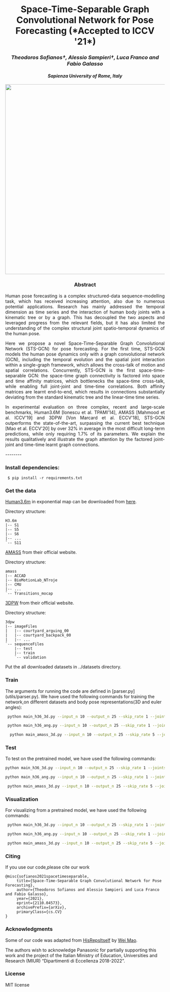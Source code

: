 
<div align="center">
<h1>Space-Time-Separable Graph Convolutional Network for Pose Forecasting (*Accepted to ICCV '21*)</h1>
<h3> <i>Theodoros Sofianos†, Alessio Sampieri†, Luca Franco and Fabio Galasso</i></h3>
 <h4> <i>Sapienza University of Rome, Italy</i></h4>

<image src="https://github.com/FraLuca/STSGCN/blob/main/pipeline-cameraready-1.png" width="600">
</div>

<div align="center"> <h3> Abstract </h3>  </div>
<div align="justify">
Human pose forecasting is a complex structured-data sequence-modelling task, which has received increasing attention, also due to numerous potential applications. Research has mainly addressed the temporal dimension as time series and the interaction of human body joints with a kinematic tree or by a graph. This has decoupled the two aspects and leveraged progress from the relevant fields, but it has also limited the understanding of the complex structural joint spatio-temporal dynamics of the human pose.

Here we propose a novel Space-Time-Separable Graph Convolutional Network (STS-GCN) for pose forecasting. For the first time, STS-GCN models the human pose dynamics only with a graph convolutional network (GCN), including the temporal evolution and the spatial joint interaction within a single-graph framework, which allows the cross-talk of motion and spatial correlations. Concurrently, STS-GCN is the first space-time-separable GCN: the space-time graph connectivity is factored into space and time affinity matrices, which bottlenecks the space-time cross-talk, while enabling full joint-joint and time-time correlations. Both affinity matrices are learnt end-to-end, which results in connections substantially deviating from the standard kinematic tree and the linear-time time series.

In experimental evaluation on three complex, recent and large-scale benchmarks, Human3.6M [Ionescu et al. TPAMI'14], AMASS [Mahmood et al. ICCV'19] and 3DPW [Von Marcard et al. ECCV'18], STS-GCN outperforms the state-of-the-art, surpassing the current best technique [Mao et al. ECCV'20] by over 32% in average in the most difficult long-term predictions, while only requiring 1.7% of its parameters. We explain the results qualitatively and illustrate the graph attention by the factored joint-joint and time-time learnt graph connections.
</div>
--------


 ### Install dependencies:
```
 $ pip install -r requirements.txt
```
 
 ### Get the data

[Human3.6m](http://vision.imar.ro/human3.6m/description.php) in exponential map can be downloaded from [here](http://www.cs.stanford.edu/people/ashesh/h3.6m.zip).
 
Directory structure: 
```shell script
H3.6m
|-- S1
|-- S5
|-- S6
|-- ...
`-- S11
```

[AMASS](https://amass.is.tue.mpg.de/en) from their official website.
 

Directory structure:
```shell script
amass
|-- ACCAD
|-- BioMotionLab_NTroje
|-- CMU
|-- ...
`-- Transitions_mocap
```
[3DPW](https://virtualhumans.mpi-inf.mpg.de/3DPW/) from their official website.

Directory structure: 
```shell script
3dpw
|-- imageFiles
|   |-- courtyard_arguing_00
|   |-- courtyard_backpack_00
|   |-- ...
`-- sequenceFiles
    |-- test
    |-- train
    `-- validation
```
Put the all downloaded datasets in ../datasets directory.

### Train
The arguments for running the code are defined in [parser.py] (utils/parser.py). We have used the following commands for training the network,on different datasets and body pose representations(3D and euler angles):
 
```bash
 python main_h36_3d.py --input_n 10 --output_n 25 --skip_rate 1 --joints_to_consider 22 
 ```
```bash
 python main_h36_ang.py --input_n 10 --output_n 25 --skip_rate 1 --joints_to_consider 16 
  ```
```bash
  python main_amass_3d.py --input_n 10 --output_n 25 --skip_rate 5 --joints_to_consider 18 
  ```
 
 ### Test
 To test on the pretrained model, we have used the following commands:
 ```bash
 python main_h36_3d.py --input_n 10 --output_n 25 --skip_rate 1 --joints_to_consider 22 --mode test --model_path ./checkpoints/CKPT_3D_H36M
  ```
  ```bash
  python main_h36_ang.py --input_n 10 --output_n 25 --skip_rate 1 --joints_to_consider 16 --mode test --model_path ./checkpoints/CKPT_ANG_H36M
  ```
  ```bash
   python main_amass_3d.py --input_n 10 --output_n 25 --skip_rate 5 --joints_to_consider 18 --mode test --model_path ./checkpoints/CKPT_3D_AMASS
  ```
### Visualization
 For visualizing from a pretrained model, we have used the following commands:
 ```bash
  python main_h36_3d.py --input_n 10 --output_n 25 --skip_rate 1 --joints_to_consider 22 --mode viz --model_path ./checkpoints/CKPT_3D_H36M --n_viz 5
 ```
 ```bash
  python main_h36_ang.py --input_n 10 --output_n 25 --skip_rate 1 --joints_to_consider 16 --mode viz --model_path ./checkpoints/CKPT_ANG_H36M --n_viz 5
 ```
 ```bash
  python main_amass_3d.py --input_n 10 --output_n 25 --skip_rate 5 --joints_to_consider 18 --mode viz --model_path ./checkpoints/CKPT_3D_AMASS --n_viz 5
 ```

### Citing
 If you use our code,please cite our work
 
 ```
@misc{sofianos2021spacetimeseparable,
      title={Space-Time-Separable Graph Convolutional Network for Pose Forecasting}, 
      author={Theodoros Sofianos and Alessio Sampieri and Luca Franco and Fabio Galasso},
      year={2021},
      eprint={2110.04573},
      archivePrefix={arXiv},
      primaryClass={cs.CV}
}
 ```
 
 ### Acknowledgments
 
 Some of our code was adapted from [HisRepsItself](https://github.com/wei-mao-2019/HisRepItself) by [Wei Mao](https://github.com/wei-mao-2019).
 
 The authors wish to acknowledge Panasonic for partially supporting this work and the project of the Italian Ministry of Education, Universities and Research (MIUR) “Dipartimenti di Eccellenza 2018-2022”.

 
 ### License 
 
 MIT license
